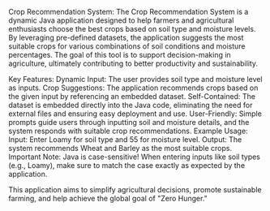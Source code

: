 Crop Recommendation System:
The Crop Recommendation System is a dynamic Java application designed to help farmers and agricultural enthusiasts choose the best crops based on soil type and moisture levels. By leveraging pre-defined datasets, the application suggests the most suitable crops for various combinations of soil conditions and moisture percentages. The goal of this tool is to support decision-making in agriculture, ultimately contributing to better productivity and sustainability.

Key Features:
Dynamic Input: The user provides soil type and moisture level as inputs.
Crop Suggestions: The application recommends crops based on the given input by referencing an embedded dataset.
Self-Contained: The dataset is embedded directly into the Java code, eliminating the need for external files and ensuring easy deployment and use.
User-Friendly: Simple prompts guide users through inputting soil and moisture details, and the system responds with suitable crop recommendations.
Example Usage:
Input: Enter Loamy for soil type and 55 for moisture level.
Output: The system recommends Wheat and Barley as the most suitable crops.
Important Note:
Java is case-sensitive! When entering inputs like soil types (e.g., Loamy), make sure to match the case exactly as expected by the application.

This application aims to simplify agricultural decisions, promote sustainable farming, and help achieve the global goal of "Zero Hunger."
